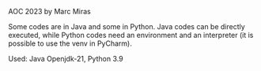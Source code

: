 AOC 2023 by Marc Miras

Some codes are in Java and some in Python. Java codes can be directly executed, while Python codes need an environment and an interpreter (it is possible to use the venv in PyCharm). 

Used: Java Openjdk-21, Python 3.9
